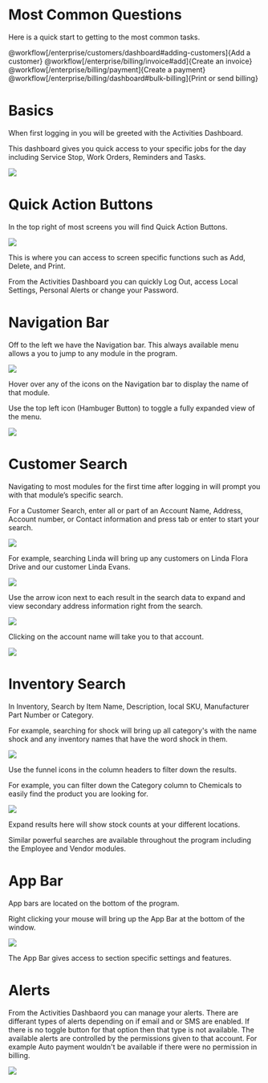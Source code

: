 # Most Common Questions
Here is a quick start to getting to the most common tasks.

@workflow[/enterprise/customers/dashboard#adding-customers]{Add a customer}
@workflow[/enterprise/billing/invoice#add]{Create an invoice}
@workflow[/enterprise/billing/payment]{Create a payment}
@workflow[/enterprise/billing/dashboard#bulk-billing]{Print or send billing}

# Basics

When first logging in you will be greeted with the Activities Dashboard.

This dashboard gives you quick access to your specific jobs for the day including Service Stop, Work Orders, Reminders and Tasks.

![](https://cdn.realsgii2.dev/wise-software-docs/image_1.f5f50bdf.png)

# Quick Action Buttons

In the top right of most screens you will find Quick Action Buttons.

![](https://cdn.realsgii2.dev/wise-software-docs/image_2.7ee4c60a.png)

This is where you can access to screen specific functions such as Add, Delete, and Print.

From the Activities Dashboard you can quickly Log Out, access Local Settings, Personal Alerts or change your Password.

# Navigation Bar

Off to the left we have the Navigation bar. This always available menu allows a you to jump to any module in the program.

![](https://cdn.realsgii2.dev/wise-software-docs/image_3.dc5c4c19.png)

Hover over any of the icons on the Navigation bar to display the name of that module.

Use the top left icon (Hambuger Button) to toggle a fully expanded view of the menu.

![](https://cdn.realsgii2.dev/wise-software-docs/image_4.df965977.png)

# Customer Search

Navigating to most modules for the first time after logging in will prompt you with that module’s specific search.

For a Customer Search, enter all or part of an Account Name, Address, Account number, or Contact information and press tab or enter to start your search.

![](https://cdn.realsgii2.dev/wise-software-docs/image_5.36364080.png)

For example, searching Linda will bring up any customers on Linda Flora Drive and our customer Linda Evans.

![](https://cdn.realsgii2.dev/wise-software-docs/image_6.b7649edb.png)

Use the arrow icon next to each result in the search data to expand and view secondary address information right from the search.

![](https://cdn.realsgii2.dev/wise-software-docs/image_7.3f41604b.png)

Clicking on the account name will take you to that account.

![](https://cdn.realsgii2.dev/wise-software-docs/image_8.ed4b1231.png)

# Inventory Search

In Inventory, Search by Item Name, Description, local SKU, Manufacturer Part Number or Category.

For example, searching for shock will bring up all category's with the name shock and any inventory names that have the word shock in them.

![](https://cdn.realsgii2.dev/wise-software-docs/image_9.40d2070d.png)

Use the funnel icons in the column headers to filter down the results.

For example, you can filter down the Category column to Chemicals to easily find the product you are looking for.

![](https://cdn.realsgii2.dev/wise-software-docs/image_10.0c54278f.png)

Expand results here will show stock counts at your different locations.

Similar powerful searches are available throughout the program including the Employee and Vendor modules.

# App Bar

App bars are located on the bottom of the program.

Right clicking your mouse will bring up the App Bar at the bottom of the window.

![](https://cdn.realsgii2.dev/wise-software-docs/image_11.9e3b874f.png)

The App Bar gives access to section specific settings and features.

# Alerts

From the Activities Dashbaord you can manage your alerts. There are differant types of alerts depending on if email and or SMS are enabled.  If there is no toggle button for that option then that type is not available. The available alerts are controlled by the permissions given to that account. For example Auto payment wouldn't be available if there were no permission in billing.

![](https://wiselibrary.blob.core.windows.net/docs/Windows/AlertManager.png)
